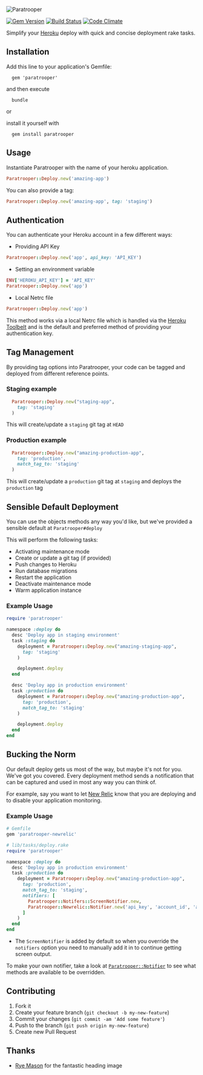 ![Paratrooper](http://f.cl.ly/items/0Z1v1P1l1B1h1k1l2q0E/paratrooper_header.png)

[![Gem Version](https://badge.fury.io/rb/paratrooper.png)](http://badge.fury.io/rb/paratrooper)
[![Build Status](https://travis-ci.org/mattpolito/paratrooper.png?branch=master)](https://travis-ci.org/mattpolito/paratrooper)
[![Code Climate](https://codeclimate.com/github/mattpolito/paratrooper.png)](https://codeclimate.com/github/mattpolito/paratrooper)

Simplify your [Heroku][] deploy with quick and concise deployment rake tasks.

## Installation

Add this line to your application's Gemfile:

```shell
  gem 'paratrooper'
```

and then execute

```shell
  bundle
```

or

install it yourself with

```shell
  gem install paratrooper
```

## Usage

Instantiate Paratrooper with the name of your heroku application.

```ruby
Paratrooper::Deploy.new('amazing-app')
```

You can also provide a tag:

```ruby
Paratrooper::Deploy.new('amazing-app', tag: 'staging')
```

## Authentication

You can authenticate your Heroku account in a few different ways:

* Providing API Key

```ruby
Paratrooper::Deploy.new('app', api_key: 'API_KEY')
```

* Setting an environment variable

```ruby
ENV['HEROKU_API_KEY'] = 'API_KEY'
Paratrooper::Deploy.new('app')
```

* Local Netrc file

```ruby
Paratrooper::Deploy.new('app')
```

This method works via a local Netrc file which is handled via the [Heroku Toolbelt][] and is the default and preferred method of providing your authentication key.

## Tag Management

By providing tag options into Paratrooper, your code can be tagged and deployed from different reference points.

### Staging example
```ruby
  Paratrooper::Deploy.new("staging-app",
    tag: 'staging'
  )
```
This will create/update a `staging` git tag at `HEAD`

### Production example
```ruby
  Paratrooper::Deploy.new("amazing-production-app",
    tag: 'production',
    match_tag_to: 'staging'
  )
```
This will create/update a `production` git tag at `staging` and deploys the `production` tag

## Sensible Default Deployment

You can use the objects methods any way you'd like, but we've provided a sensible default at `Paratrooper#deploy`

This will perform the following tasks:

* Activating maintenance mode
* Create or update a git tag (if provided)
* Push changes to Heroku
* Run database migrations
* Restart the application
* Deactivate maintenance mode
* Warm application instance

### Example Usage

```ruby
require 'paratrooper'

namespace :deploy do
  desc 'Deploy app in staging environment'
  task :staging do
    deployment = Paratrooper::Deploy.new("amazing-staging-app",
      tag: 'staging'
    )

    deployment.deploy
  end

  desc 'Deploy app in production environment'
  task :production do
    deployment = Paratrooper::Deploy.new("amazing-production-app",
      tag: 'production',
      match_tag_to: 'staging'
    )

    deployment.deploy
  end
end
```

## Bucking the Norm

Our default deploy gets us most of the way, but maybe it's not for you. We've
got you covered. Every deployment method sends a notification that can be
captured and used in most any way you can think of.

For example, say you want to let [New Relic][] know that you are deploying and
to disable your application monitoring.

### Example Usage

```ruby
# Gemfile
gem 'paratrooper-newrelic'

# lib/tasks/deploy.rake
require 'paratrooper'

namespace :deploy do
  desc 'Deploy app in production environment'
  task :production do
    deployment = Paratrooper::Deploy.new("amazing-production-app",
      tag: 'production',
      match_tag_to: 'staging',
      notifiers: [
        Paratrooper::Notifers::ScreenNotifier.new,
        Paratrooper::Newrelic::Notifier.new('api_key', 'account_id', 'application_id')
      ]
    )
  end
end
```

* The `ScreenNotifier` is added by default so when you override the `notifiers`
  option you need to manually add it in to continue getting screen output.

To make your own notifier, take a look at [`Paratrooper::Notifier`][] to see
what methods are available to be overridden.


## Contributing

1. Fork it
2. Create your feature branch (`git checkout -b my-new-feature`)
3. Commit your changes (`git commit -am 'Add some feature'`)
4. Push to the branch (`git push origin my-new-feature`)
5. Create new Pull Request

## Thanks

* [Rye Mason][] for the fantastic heading image

[Heroku]: http://heroku.com
[Heroku Toolbelt]: http://toolbelt.heroku.com
[New Relic]: http://newrelic.com
[Rye Mason]: https://github.com/ryenotbread
[`Paratrooper::Notifier`]: https://github.com/mattpolito/paratrooper/blob/master/lib/paratrooper/notifier.rb
